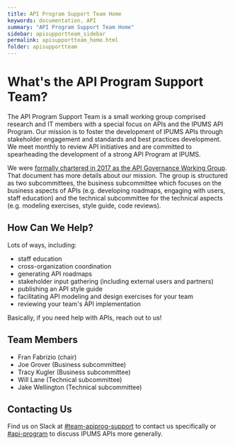 ```yaml
---
title: API Program Support Team Home
keywords: documentation, API
summary: "API Program Support Team Home"
sidebar: apisupportteam_sidebar
permalink: apisupportteam_home.html
folder: apisupportteam
---
```


# What's the API Program Support Team?

The API Program Support Team is a small working group comprised research and IT members with a special focus on APIs and the IPUMS API Program. Our mission is to foster the development of IPUMS APIs through stakeholder engagement and standards and best practices development. We meet monthly to review API initiatives and are committed to spearheading the development of a strong API Program at IPUMS.

We were [formally chartered in 2017 as the API Governance Working Group](https://docs.google.com/document/d/1dp5OebToh2EDAZ1LbnAayUeX2DBBFodt2kqNtlukQKs/edit?usp=sharing). That document has more details about our mission. The group is structured as two subcommittees, the business subcommittee which focuses on the business aspects of APIs (e.g. developing roadmaps, engaging with users, staff education) and the technical subcommittee for the technical aspects (e.g. modeling exercises, style guide, code reviews).

## How Can We Help?

Lots of ways, including:

* staff education
* cross-organization coordination
* generating API roadmaps
* stakeholder input gathering (including external users and partners)
* publishing an API style guide
* facilitating API modeling and design exercises for your team
* reviewing your team's API implementation

Basically, if you need help with APIs, reach out to us!

## Team Members

* Fran Fabrizio (chair)
* Joe Grover (Business subcommittee)
* Tracy Kugler (Business subcommittee)
* Will Lane (Technical subcommittee)
* Jake Wellington (Technical subcommittee)

## Contacting Us

Find us on Slack at [#team-apiprog-support](slack://channel?id=C8B7Z8KGS&team=T1FSRE621) to contact us specifically or [#api-program](slack://channel?id=C7M6FC9U2&team=T1FSRE621) to discuss IPUMS APIs more generally.
